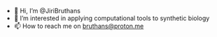 - 👋 Hi, I’m @JiriBruthans
- 👀 I’m interested in applying computational tools to synthetic biology
- 📫 How to reach me on bruthans@proton.me

<!---
JiriBruthans/JiriBruthans is a ✨ special ✨ repository because its `README.md` (this file) appears on your GitHub profile.
You can click the Preview link to take a look at your changes.
--->
